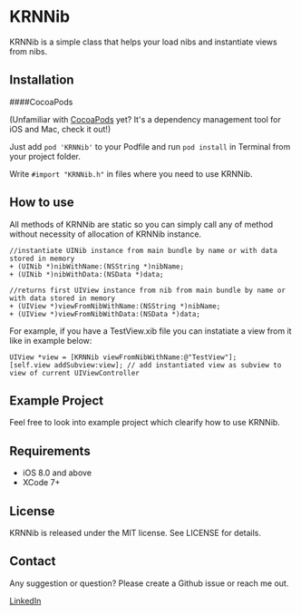 KRNNib
===============

KRNNib is a simple class that helps your load nibs and instantiate views from nibs.


## Installation
####CocoaPods

(Unfamiliar with [CocoaPods](http://cocoapods.org/) yet? It's a dependency management tool for iOS and Mac, check it out!)

Just add `pod 'KRNNib'` to your Podfile and run `pod install` in Terminal from your project folder.

Write `#import "KRNNib.h"` in files where you need to use KRNNib. 

## How to use
All methods of KRNNib are static so you can simply call any of method without necessity of allocation of KRNNib instance.

```objc
//instantiate UINib instance from main bundle by name or with data stored in memory
+ (UINib *)nibWithName:(NSString *)nibName;
+ (UINib *)nibWithData:(NSData *)data;

//returns first UIView instance from nib from main bundle by name or with data stored in memory
+ (UIView *)viewFromNibWithName:(NSString *)nibName;
+ (UIView *)viewFromNibWithData:(NSData *)data;
```

For example, if you have a TestView.xib file you can instatiate a view from it like in example below:
```objc
UIView *view = [KRNNib viewFromNibWithName:@"TestView"];
[self.view addSubview:view]; // add instantiated view as subview to view of current UIViewController
 ``` 

## Example Project
Feel free to look into example project which clearify how to use KRNNib.

## Requirements

* iOS 8.0 and above
* XCode 7+


## License

KRNNib is released under the MIT license. See LICENSE for details.

## Contact

Any suggestion or question? Please create a Github issue or reach me out.

[LinkedIn](https://www.linkedin.com/in/julian-drapaylo)
